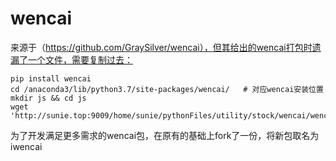 # wencai

来源于（https://github.com/GraySilver/wencai），但其给出的wencai打包时遗漏了一个文件，需要复制过去：

```
pip install wencai
cd /anaconda3/lib/python3.7/site-packages/wencai/   # 对应wencai安装位置
mkdir js && cd js
wget 'http://sunie.top:9009/home/sunie/pythonFiles/utility/stock/wencai/wencai/js/hexin.js'
```

为了开发满足更多需求的wencai包，在原有的基础上fork了一份，将新包取名为iwencai

